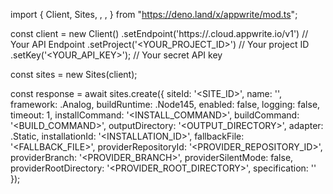 import { Client, Sites, , ,  } from "https://deno.land/x/appwrite/mod.ts";

const client = new Client()
    .setEndpoint('https://<REGION>.cloud.appwrite.io/v1') // Your API Endpoint
    .setProject('<YOUR_PROJECT_ID>') // Your project ID
    .setKey('<YOUR_API_KEY>'); // Your secret API key

const sites = new Sites(client);

const response = await sites.create({
    siteId: '<SITE_ID>',
    name: '<NAME>',
    framework: .Analog,
    buildRuntime: .Node145,
    enabled: false,
    logging: false,
    timeout: 1,
    installCommand: '<INSTALL_COMMAND>',
    buildCommand: '<BUILD_COMMAND>',
    outputDirectory: '<OUTPUT_DIRECTORY>',
    adapter: .Static,
    installationId: '<INSTALLATION_ID>',
    fallbackFile: '<FALLBACK_FILE>',
    providerRepositoryId: '<PROVIDER_REPOSITORY_ID>',
    providerBranch: '<PROVIDER_BRANCH>',
    providerSilentMode: false,
    providerRootDirectory: '<PROVIDER_ROOT_DIRECTORY>',
    specification: ''
});
